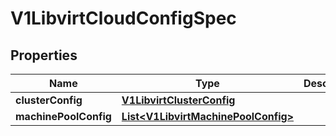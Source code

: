 # V1LibvirtCloudConfigSpec

## Properties
Name | Type | Description | Notes
------------ | ------------- | ------------- | -------------
**clusterConfig** | [**V1LibvirtClusterConfig**](V1LibvirtClusterConfig.md) |  | 
**machinePoolConfig** | [**List&lt;V1LibvirtMachinePoolConfig&gt;**](V1LibvirtMachinePoolConfig.md) |  | 
